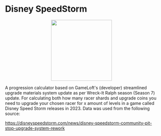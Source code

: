 # Disney SpeedStorm
<div align='center'>
<img src="https://doobelator.com/backgrounds/background-7.jpeg" height="200"/>
</div>


A progression calculator based on GameLoft's (developer) streamlined upgrade materials system update as per Wreck-It Ralph season (Season 7) update. For calculating both how many racer shards and upgrade coins you need to upgrade your chosen racer for x amount of levels in a game called Disney Speed Storm releases in 2023. Data was used from the following source:

 https://disneyspeedstorm.com/news/disney-speedstorm-community-pit-stop-upgrade-system-rework